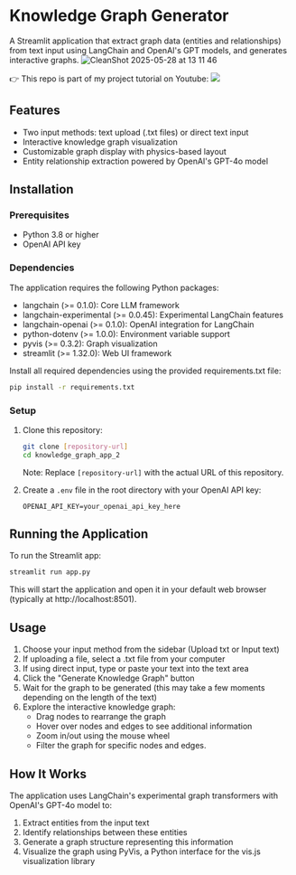 # Knowledge Graph Generator

A Streamlit application that extract graph data (entities and relationships) from text input using LangChain and OpenAI's GPT models, and generates interactive graphs.
![CleanShot 2025-05-28 at 13 11 46](https://github.com/user-attachments/assets/4fef9158-8dd8-432d-bb8a-b53953a82c6c)

👉 This repo is part of my project tutorial on Youtube:
[![](https://img.youtube.com/vi/O-T_6KOXML4/0.jpg)](https://www.youtube.com/watch?v=O-T_6KOXML4)

## Features

- Two input methods: text upload (.txt files) or direct text input
- Interactive knowledge graph visualization
- Customizable graph display with physics-based layout
- Entity relationship extraction powered by OpenAI's GPT-4o model

## Installation

### Prerequisites

- Python 3.8 or higher
- OpenAI API key

### Dependencies

The application requires the following Python packages:

- langchain (>= 0.1.0): Core LLM framework
- langchain-experimental (>= 0.0.45): Experimental LangChain features
- langchain-openai (>= 0.1.0): OpenAI integration for LangChain
- python-dotenv (>= 1.0.0): Environment variable support
- pyvis (>= 0.3.2): Graph visualization
- streamlit (>= 1.32.0): Web UI framework

Install all required dependencies using the provided requirements.txt file:

```bash
pip install -r requirements.txt
```

### Setup

1. Clone this repository:
   ```bash
   git clone [repository-url]
   cd knowledge_graph_app_2
   ```

   Note: Replace `[repository-url]` with the actual URL of this repository.

2. Create a `.env` file in the root directory with your OpenAI API key:
   ```
   OPENAI_API_KEY=your_openai_api_key_here
   ```

## Running the Application

To run the Streamlit app:

```bash
streamlit run app.py
```

This will start the application and open it in your default web browser (typically at http://localhost:8501).

## Usage

1. Choose your input method from the sidebar (Upload txt or Input text)
2. If uploading a file, select a .txt file from your computer
3. If using direct input, type or paste your text into the text area
4. Click the "Generate Knowledge Graph" button
5. Wait for the graph to be generated (this may take a few moments depending on the length of the text)
6. Explore the interactive knowledge graph:
   - Drag nodes to rearrange the graph
   - Hover over nodes and edges to see additional information
   - Zoom in/out using the mouse wheel
   - Filter the graph for specific nodes and edges.

## How It Works

The application uses LangChain's experimental graph transformers with OpenAI's GPT-4o model to:
1. Extract entities from the input text
2. Identify relationships between these entities
3. Generate a graph structure representing this information
4. Visualize the graph using PyVis, a Python interface for the vis.js visualization library

